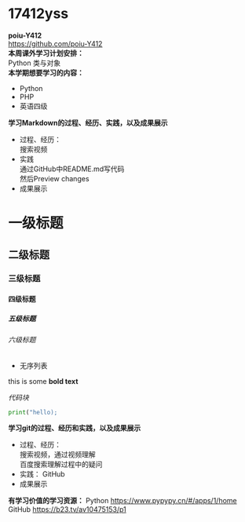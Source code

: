 # 17412yss
**poiu-Y412**   
https://github.com/poiu-Y412  
**本周课外学习计划安排：**  
Python 类与对象  
**本学期想要学习的内容：**
* Python
* PHP
* 英语四级

**学习Markdown的过程、经历、实践，以及成果展示**
* 过程、经历：  
搜索视频
* 实践  
通过GitHub中README.md写代码  
然后Preview changes
* 成果展示  
# 一级标题 
## 二级标题  
### 三级标题
#### 四级标题
##### 五级标题
###### 六级标题

- 无序列表  

this is some **bold text**

*代码块*
``` python  
print("hello);
```
**学习git的过程、经历和实践，以及成果展示**
* 过程、经历：  
搜索视频，通过视频理解  
百度搜索理解过程中的疑问  
* 实践：
GitHub  
* 成果展示

**有学习价值的学习资源：**
Python https://www.pypypy.cn/#/apps/1/home
GitHub https://b23.tv/av10475153/p1

